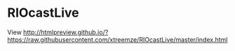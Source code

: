 # RIOcastLive

View <a href="http://htmlpreview.github.io/?https://raw.githubusercontent.com/xtreemze/RIOcastLive/master/index.html">http://htmlpreview.github.io/?https://raw.githubusercontent.com/xtreemze/RIOcastLive/master/index.html</a>

